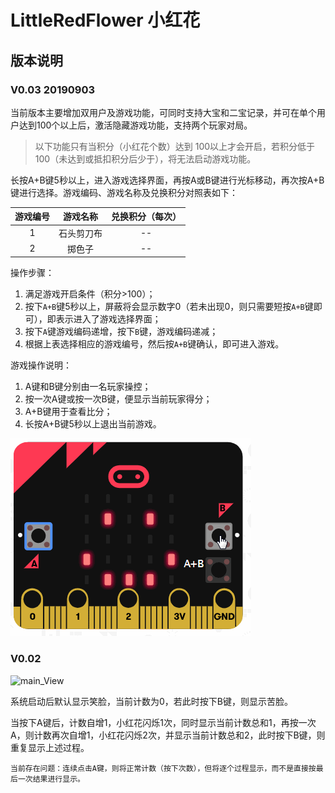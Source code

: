 # LittleRedFlower 小红花

## 版本说明

### V0.03 20190903

当前版本主要增加双用户及游戏功能，可同时支持大宝和二宝记录，并可在单个用户达到100个以上后，激活隐藏游戏功能，支持两个玩家对局。

> 以下功能只有当积分（小红花个数）达到 100以上才会开启，若积分低于100（未达到或抵扣积分后少于），将无法启动游戏功能。

长按A+B键5秒以上，进入游戏选择界面，再按A或B键进行光标移动，再次按A+B键进行选择。游戏编码、游戏名称及兑换积分对照表如下：

| 游戏编号 |  游戏名称  | 兑换积分（每次） |
| :------: | :--------: | :--------------: |
|    1     | 石头剪刀布 |        --        |
|    2     |   掷色子   |        --        |



操作步骤：

1. 满足游戏开启条件（积分>100）；
2. 按下`A+B`键5秒以上，屏蔽将会显示数字0（若未出现0，则只需要短按`A+B`键即可），即表示进入了游戏选择界面；
3. 按下`A`键游戏编码递增，按下`B`键，游戏编码递减；
4. 根据上表选择相应的游戏编号，然后按`A+B`键确认，即可进入游戏。

游戏操作说明：

1. A键和B键分别由一名玩家操控；
2. 按一次A键或按一次B键，便显示当前玩家得分；
3. A+B键用于查看比分；
4. 长按A+B键5秒以上退出当前游戏。

![LittleRedFlower_V0.03](./pic/LittleRedFlower_V0.03.gif)







### V0.02 

![main_View](./pic/main_View.png)



系统启动后默认显示笑脸，当前计数为0，若此时按下B键，则显示苦脸。

当按下A键后，计数自增1，小红花闪烁1次，同时显示当前计数总和1，再按一次A，则计数再次自增1，小红花闪烁2次，并显示当前计数总和2，此时按下B键，则重复显示上述过程。



`当前存在问题：连续点击A键，则将正常计数（按下次数），但将逐个过程显示，而不是直接按最后一次结果进行显示。`
